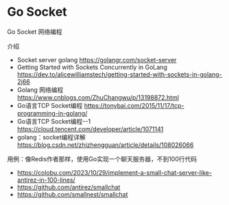 # Go Socket
Go Socket 网络编程

介绍
- Socket server golang https://golangr.com/socket-server
- Getting Started with Sockets Concurrently in GoLang https://dev.to/alicewilliamstech/getting-started-with-sockets-in-golang-2j66
- Golang 网络编程 https://www.cnblogs.com/ZhuChangwu/p/13198872.html
- Go语言TCP Socket编程 https://tonybai.com/2015/11/17/tcp-programming-in-golang/
- Go语言TCP Socket编程--1 https://cloud.tencent.com/developer/article/1071141
- golang：socket编程详解 https://blog.csdn.net/zhizhengguan/article/details/108026066

用例：像Redis作者那样，使用Go实现一个聊天服务器，不到100行代码
- https://colobu.com/2023/10/29/implement-a-small-chat-server-like-antirez-in-100-lines/
- https://github.com/antirez/smallchat
- https://github.com/smallnest/smallchat
